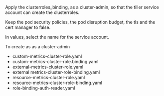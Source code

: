 Apply the clusterroles_binding, as a cluster-admin, so that the tiller service account can create the clusterroles.

Keep the pod security policies, the pod disruption budget, the tls and the cert manager to false.

In values, select the name for the service account.


To create as as a cluster-admin
- custom-metrics-cluster-role.yaml
- custom-metrics-cluster-role.binding.yaml
- external-metrics-cluster-role.yaml
- external metrics-cluster-role-binding.yaml
- resource-metrics-cluster-role.yaml
- resource-metrics-cluster-role-binding.yaml
- role-binding-auth-reader.yaml

